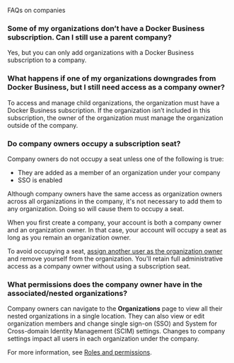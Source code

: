 FAQs on companies


### Some of my organizations don’t have a Docker Business subscription. Can I still use a parent company?

Yes, but you can only add organizations with a Docker Business subscription
to a company.

### What happens if one of my organizations downgrades from Docker Business, but I still need access as a company owner?

To access and manage child organizations, the organization must have a
Docker Business subscription. If the organization isn’t included in this
subscription, the owner of the organization must manage the organization
outside of the company.

### Do company owners occupy a subscription seat?

Company owners do not occupy a seat unless one of the following is true:

- They are added as a member of an organization under your company
- SSO is enabled

Although company owners have the same access as organization owners across all
organizations in the company, it's not necessary to add them to any
organization. Doing so will cause them to occupy a seat.

When you first create a company, your account is both a company owner and an
organization owner. In that case, your account will occupy a seat as long as
you remain an organization owner.

To avoid occupying a seat, [assign another user as the organization owner](/manuals/admin/organization/members.md#update-a-member-role) and remove yourself from the organization.
You'll retain full administrative access as a company owner without using a
subscription seat.

### What permissions does the company owner have in the associated/nested organizations?

Company owners can navigate to the **Organizations** page to view all their
nested organizations in a single location. They can also view or edit organization members and change single sign-on (SSO) and System for Cross-domain Identity Management (SCIM) settings. Changes to company settings impact all users in each organization under the company.

For more information, see [Roles and permissions](/manuals/enterprise/security/roles-and-permissions.md).
